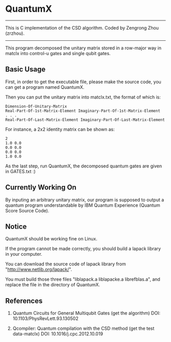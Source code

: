 # QuantumX
 
---
This is C implementation of the CSD algorithm. 
Coded by Zengrong Zhou (zrzhou). 
 
---
This program decomposed the unitary matrix stored in a row-major way in matclx into control-u gates and single qubit gates.

Basic Usage
---
First, in order to get the executable file, please make the source code, you can get a program named QuantumX.

Then you can put the unitary matrix into matclx.txt, the format of which is:

	Dimension-Of-Unitary-Matrix
	Real-Part-Of-1st-Matrix-Element Imaginary-Part-Of-1st-Matrix-Element
	. . .
	Real-Part-Of-Last-Matrix-Element Imaginary-Part-Of-Last-Matrix-Element

For instance, a 2x2 identity matrix can be shown as:

	2
	1.0 0.0
	0.0 0.0
	0.0 0.0
	1.0 0.0

As the last step, run QuantumX, the decomposed quantum gates are given in GATES.txt :)

Currently Working On
---
By inputing an arbitrary unitary matrix, our program is supposed to output a quantum program understandable by IBM Quantum Experience (Quantum Score Source Code).

Notice
---
QuantumX should be working fine on Linux.

If the program cannot be made correctly, you should build a lapack library in your computer.

You can download the source code of lapack library from "http://www.netlib.org/lapack/".

You must build those three files "liblapack.a liblapacke.a librefblas.a", and replace the file in the directory of QuantumX.

References
---
1. Quantum Circuits for General Multiqubit Gates  (get the algorithm)
DOI: 10.1103/PhysRevLett.93.130502

2. Qcompiler: Quantum compilation with the CSD method  (get the test data-matclx)
DOI: 10.1016/j.cpc.2012.10.019

